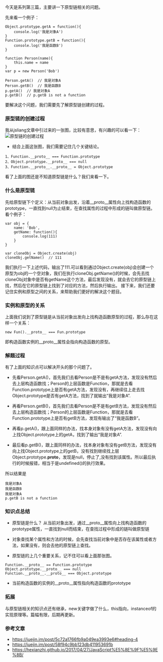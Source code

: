 今天是系列第三篇，主要讲一下原型链相关的问题。


先来看一个例子：
```
Object.prototype.getA = function(){
    console.log('我是对象A')
}
Function.prototype.getB = function(){
    console.log('我是函数B')
}

function Person(name){
    this.name = name
}
var p = new Person('Bob')

Person.getA()  // 我是对象A
Person.getB()  // 我是函数B
p.getA()  // 我是对象A
p.getB()  // p.getB is not a function
```
要解决这个问题，我们需要先了解原型链创建的过程。


### 原型链的创建过程
我从jsliang文章中引过来的一张图，比较有意思，有兴趣的可以看一下：
![原型链的创建过程](https://user-gold-cdn.xitu.io/2019/2/24/1691fc9305a0c6b0?imageView2/0/w/1280/h/960/format/webp/ignore-error/1)

- 结合上面这张图，我们需要记住几个关键结论。
```
1、Function.__proto__ === Function.prototype
2、Object.prototype.__proto__ === null
3、Function.__proto__.__proto__ = Object.prototype
```
看了上面的图还是不知道原型链是什么？我们来看一下。

### 什么是原型链
先给原型链下个定义：从当前对象出发，沿着__proto__属性向上找构造函数的prototype，一直找到null为止结束，在查找属性的过程中形成的链叫做原型链。看个例子：
```
var obj = {
    name: 'Bob',
    getName: function(){
        console.log(111)
    }
}

var cloneObj = Object.create(obj)
cloneObj.getName()  // 111
```
我们执行一下上述代码，输出了111.可以看到通过Object.create(obj)会创建一个原型为obj的一个空对象，我们在执行cloneObj.getName()的时候，会先去找cloneObj对象中是否有getName这个方法，最后发现没有，就会去它的原型链上找，然后在它的原型链上找到了对应的方法，然后执行输出。
接下来，我们还要记住实例和原型之间的关系，来帮助我们更好的解决这个题目。


### 实例和原型的关系
上面我们说到了原型链是从当前对象出发向上找构造函数原型的过程，那么存在这样一个关系：
```
new Fun().__proto__ === Fun.prototype
```
即构造函数实例的__proto__属性会指向构造函数的原型。


### 解题过程

有了上面的知识点可以解决开头的那个问题了。

- 先看Person.getA()，首先我们去看Person是不是有getA方法，发现没有然后去上层构造函数找；Person的上层函数是Function，那就是去看Function.prototype上是否有getA方法，发现没有，再继续往上走去找Object.prototype是否有getA方法，找到了就输出“我是对象A”.

- 再看Person.getB()，首先我们去看Person是不是有getB方法，发现没有然后去上层构造函数找；Person的上层函数是Function，那就是去看Function.prototype上是否有getB方法，发现有输出了“我是函数B”。

- 再看p.getA()，跟上面同样的办法，找本身对象有没有getA方法，发现没有向上找Object.prototype上的getA，找到了输出“我是对象A”.

- 最后看p.getB()，跟上面同样的办法，找本身对象有没有getB方法，发现没有向上找Object.prototype上的getB，没有找到继续找上层Object.prototype.__proto__，发现是null，停止了,没有找到该属性。所以最后执行的时候报错，相当于是undefined()的执行效果。

所以结果是
```
我是对象A
我是函数B
我是对象A
p.getB is not a function
```


### 知识点总结
- 原型链是什么？
从当前对象出发，通过__proto__属性向上找构造函数的prototype属性，一直找到null而结束，在查找过程中形成的链叫做原型链

- 对象查找某个属性和方法的时候，会先查找当前对象中是否存在该属性或者方法，如果没有，则会去他的原型链上查找。

- 原型链的上几个重要关系，记不住可以看上面那张图。
```
Function.__proto__ == Function.prototype
Object.prototype.__proto__ === null
Function.__proto__.__proto__ === Object.prototype
```

- 当前构造函数的实例的__proto__属性指向构造函数的prototype


### 拓展
与原型链相关的知识点还有继承，new关键字做了什么，this指向，instanceof的实现原理等。篇幅有限，后期再更新。

### 参考文章
- https://juejin.im/post/5c72a1766fb9a049ea3993e6#heading-4
- https://juejin.im/post/58f94c9bb123db411953691b
- https://hexianzhi.github.io/2017/04/27/JavaScript%E5%8E%9F%E5%9E%8B/